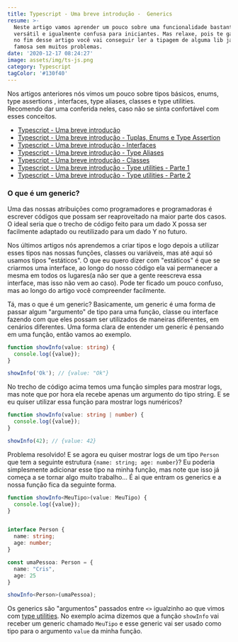 ```yaml
---
title: Typescript - Uma breve introdução -  Generics
resume: >-
  Neste artigo vamos aprender um pouco sobre uma funcionalidade bastante
  versátil e igualmente confusa para iniciantes. Mas relaxe, pois te garanto que
  no fim desse artigo você vai conseguir ler a tipagem de alguma lib javascript
  famosa sem muitos problemas.
date: '2020-12-17 08:24:27'
image: assets/img/ts-js.png
category: Typescript
tagColor: '#130f40'
---
```

Nos artigos anteriores nós vimos um pouco sobre tipos básicos, enums, type assertions , interfaces, type aliases, classes e type utilities. Recomendo dar uma conferida neles, caso não se sinta confortável com esses conceitos.

* [Typescript - Uma breve introdução](https://www.crisgon.dev/typescript-uma-breve-introdu%C3%A7%C3%A3o/)
* [Typescript - Uma breve introdução - Tuplas, Enums e Type Assertion](https://www.crisgon.dev/typescript-uma-breve-introdu%C3%A7%C3%A3o-parte-2/)
* [Typescript - Uma breve introdução - Interfaces](https://www.crisgon.dev/typescript-uma-breve-introdu%C3%A7%C3%A3o-interfaces/)
* [Typescript - Uma breve introdução - Type Aliases](https://www.crisgon.dev/typescript-uma-breve-introdu%C3%A7%C3%A3o-type-aliases/)
* [Typescript - Uma breve introdução - Classes](https://www.crisgon.dev/typescript-uma-breve-introdu%C3%A7%C3%A3o-classes/)
* [Typescript - Uma breve introdução - Type utilities - Parte 1](https://www.crisgon.dev/typescript-uma-breve-introdu%C3%A7%C3%A3o-type-utilities/)
* [Typescript - Uma breve introdução - Type utilities - Parte 2](https://www.crisgon.dev/typescript-uma-breve-introdu%C3%A7%C3%A3o-type-utilities-parte-2/)

### O que é um generic?

Uma das nossas atribuições como programadores e programadoras é escrever códigos que possam ser reaproveitado na maior parte dos casos. O ideal seria que o trecho de código feito para um dado X possa ser facilmente adaptado ou reutilizado para um dado Y no futuro. 

Nos últimos artigos nós aprendemos a criar tipos e logo depois a utilizar esses tipos nas nossas funções, classes ou variáveis, mas até aqui só usamos tipos "estáticos". O que eu quero dizer com "estáticos" é que se criarmos uma interface, ao longo do nosso código ela vai permanecer a mesma em todos os lugares(a não ser que a gente reescreva essa interface, mas isso não vem ao caso). Pode ter ficado um pouco confuso, mas ao longo do artigo você compreender facilmente.

Tá, mas o que é um generic? Basicamente, um generic é uma forma de passar algum "argumento" de tipo para uma função, classe ou interface fazendo com que eles possam ser utilizados de maneiras diferentes, em cenários diferentes.  Uma forma clara de entender um generic é pensando em uma função, então vamos ao exemplo.

```typescript
function showInfo(value: string) {
  console.log({value});
}

showInfo('Ok'); // {value: "Ok"}
```

No trecho de código acima temos uma função simples para mostrar logs, mas note que por hora ela recebe apenas um argumento do tipo string. E se eu quiser utilizar essa função para mostrar logs numéricos?

```typescript
function showInfo(value: string | number) {
  console.log({value});
}

showInfo(42); // {value: 42}
```

Problema resolvido! E se agora eu quiser mostrar logs de um tipo `Person` que tem a seguinte estrutura `{name: string; age: number`}? Eu poderia simplesmente adicionar esse tipo na minha função, mas note que isso já começa a se tornar algo muito trabalho... É ai que entram os generics e a nossa função fica da seguinte forma.

```typescript
function showInfo<MeuTipo>(value: MeuTipo) {
  console.log({value});
}


interface Person {
  name: string;
  age: number;
}

const umaPessoa: Person = {
  name: "Cris",
  age: 25
}

showInfo<Person>(umaPessoa);
```

Os generics são "argumentos" passados entre `<>` igualzinho ao que vimos com [type utilities](https://www.crisgon.dev/typescript-uma-breve-introdu%C3%A7%C3%A3o-type-utilities/). No exemplo acima dizemos que a função `showInfo` vai receber um generic chamado `MeuTipo` e esse generic vai ser usado como tipo para o argumento `value` da minha função.
